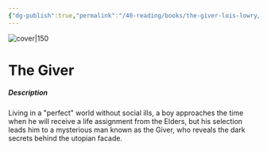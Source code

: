 ```yaml
---
{"dg-publish":true,"permalink":"/40-reading/books/the-giver-lois-lowry/","title":"The Giver"}
---
```



![cover|150](http://books.google.com/books/content?id=Coi9AwAAQBAJ&printsec=frontcover&img=1&zoom=1&edge=curl&source=gbs_api)

# The Giver
##### Description
Living in a "perfect" world without social ills, a boy approaches the time when he will receive a life assignment from the Elders, but his selection leads him to a mysterious man known as the Giver, who reveals the dark secrets behind the utopian facade.
